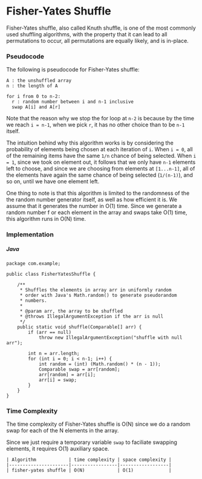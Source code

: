 # Fisher-Yates Shuffle

Fisher-Yates shuffle, also called Knuth shuffle, is one of the most commonly
used shuffling algorithms, with the property that it can lead to all
permutations to occur, all permutations are equally likely, and is in-place.

### Pseudocode

The following is pseudocode for Fisher-Yates shuffle:

```
A : the unshuffled array
n : the length of A

for i from 0 to n-2:
  r : random number between i and n-1 inclusive
  swap A[i] and A[r]
```

Note that the reason why we stop the for loop at `n-2` is because by the time 
we reach `i = n-1`, when we pick `r`, it has no other choice than to be `n-1` 
itself.

The intuition behind why this algorithm works is by considering the probability 
of elements being chosen at each iteration of `i`. When `i = 0`, all of the 
remaining items have the same `1/n` chance of being selected. When `i = 1`, 
since we took on element out, it follows that we only have `n-1` elements left 
to choose, and since we are choosing from elements at `[1...n-1]`, all of the 
elements have again the same chance of being selected (`1/(n-1)`), and so on, 
until we have one element left.

One thing to note is that this algorithm is limited to the randomness of the 
the random number generator itself, as well as how efficient it is. We assume 
that it generates the number in O(1) time. Since we generate a random number f
or each element in the array and swaps take O(1) time, this algorithm runs in 
O(N) time.

### Implementation

##### Java

```
package com.example;

public class FisherYatesShuffle {

    /**
     * Shuffles the elements in array arr in uniformly random
     * order with Java's Math.random() to generate pseudorandom
     * numbers.
     *
     * @param arr, the array to be shuffled
     * @throws IllegalArgumentException if the arr is null
     */
    public static void shuffle(Comparable[] arr) {
        if (arr == null)
            throw new IllegalArgumentException("shuffle with null arr");

        int n = arr.length;
        for (int i = 0; i < n-1; i++) {
            int random = (int) (Math.random() * (n - 1));
            Comparable swap = arr[random];
            arr[random] = arr[i];
            arr[i] = swap;
        }
    }
}
```

### Time Complexity

The time complexity of Fisher-Yates shuffle is O(N) since we do a random swap
for each of the N elements in the array.

Since we just require a temporary variable `swap` to faciliate swapping 
elements, it requires O(1) auxiliary space.

```
| Algorithm            | time complexity | space complexity |
|----------------------|-----------------|------------------|
| fisher-yates shuffle | O(N)            | O(1)             |
```